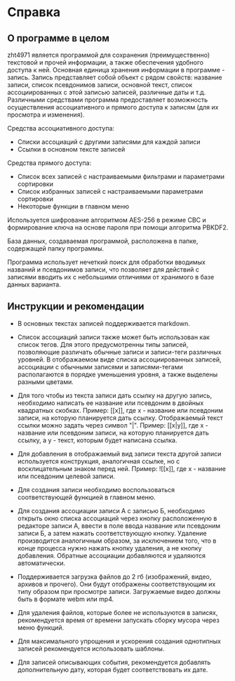 # Справка


## О программе в целом

zht4971 является программой для сохранения (преимущественно) текстовой и прочей информации,
а также обеспечения удобного доступа к ней. 
Основная единица хранения информации в программе - запись.
Запись представляет собой объект с рядом свойств:
название записи, список псевдонимов записи, основной текст, список ассоциированных с этой записью 
записей, различные даты и т.д. Различными средствами программа предоставляет возможность
осуществления ассоциативного
и прямого доступа к записям (для их просмотра и изменения).

Средства ассоциативного доступа:

- Списки ассоциаций с другими записями для каждой записи
- Ссылки в основном тексте записей

Средства прямого доступа:

- Список всех записей с настраиваемыми фильтрами и параметрами сортировки
- Список избранных записей с настраиваемыми параметрами сортировки
- Некоторые функции в главном меню

Используется шифрование алгоритмом AES-256 в режиме CBC и формирование ключа на основе пароля при
помощи алгоритма PBKDF2. 

База данных, создаваемая программой, расположена в папке, содержащей папку программы.

Программа использует нечеткий поиск для обработки вводимых названий и псевдонимов записи,
что позволяет для действий с записями вводить их с небольшими отличиями от хранимого в базе
данных варианта. 

## Инструкции и рекомендации

- В основных текстах записей поддерживается markdown.

- Список ассоциаций записи также может быть использован как список тегов. Для этого
предусмотренны типы записей, позволяющие различать обычные записи и записи-теги различных
уровней. В отображаемом виде списка ассоциированных записей, ассоциации с 
обычными записями и записями-тегами
располагаются в порядке уменьшения уровня, а также выделены разными цветами.

- Для того чтобы из текста записи дать ссылку на другую запись, необходимо написать ее название или
псевдоним в двойных квадратных скобках. Пример: [[x]], где x - название или псевдоним записи, на
которую планируется дать ссылку. Отображаемый текст ссылки можно задать через символ "|". Пример:
[[x|y]], где x - название или псевдоним записи, на которую планируется дать ссылку, а y - текст,
которым будет написана ссылка.

- Для добавления в отображаемый вид записи текста другой записи используется конструкция,
аналогичная ссылке, но с восклицательным знаком перед ней. Пример: ![[x]], где x - название
или псевдоним целевой записи.

- Для создания записи необходимо воспользоваться соответствующей функцией в главном меню.

- Для создания ассоциации записи А с записью Б,
необходимо открыть окно списка ассоциаций через кнопку расположенную в редакторе записи А, ввести
в поле ввода название или псевдоним записи Б, а затем нажать соответствующую кнопку. Удаление
производится аналогичным образом, за исключением того, что в конце процесса нужно нажать кнопку
удаления, а не кнопку добавления. Обратные ассоциации добавляются и удаляются автоматически.  

- Поддерживается загрузка файлов до 2 гб (изображений, видео, архивов и прочего). 
Они будут отображены соответствующим их типу
образом при просмотре записи. Загружаемые видео должны быть в формате webm или mp4.

- Для удаления файлов, которые более не используются в записях, рекомендуется время от времени
запускать сборку мусора через меню функций.

- Для максимального упрощения и ускорения создания однотипных записей рекомендуется
использовать шаблоны.

- Для записей описывающих события, рекомендуется добавлять дополнительную дату, которая
будет соответствовать их дате.
